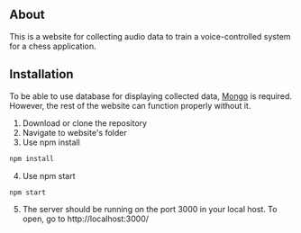 ## About
This is a website for collecting audio data to train a voice-controlled system for a chess application.
## Installation
To be able to use database for displaying collected data, [Mongo](https://www.mongodb.com) is required. However, the rest of the website can function properly without it.
  1. Download or clone the repository
  2. Navigate to website's folder
  3. Use npm install
  ```bash
  npm install
  ```
  4. Use npm start
  ```bash
  npm start
  ```
  5. The server should be running on the port 3000 in your local host. To open, go to http://localhost:3000/
    
